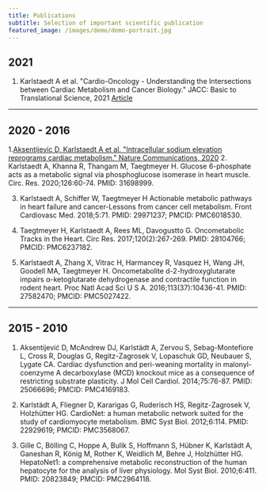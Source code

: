 ```yaml
---
title: Publications
subtitle: Selection of important scientific publication
featured_image: /images/demo/demo-portrait.jpg
---
```


## 2021
1. Karlstaedt A et al. "Cardio-Oncology - Understanding the Intersections between Cardiac Metabolism and Cancer Biology." JACC: Basic to Translational Science, 2021 [Article]()

---
## 2020 - 2016
1.[Aksentijevic D, Karlstaedt A et al. "Intracellular sodium elevation reprograms cardiac metabolism." Nature Communications, 2020](https://doi.org10.1038/s41467-020-18160-x)
2. Karlstaedt A, Khanna R, Thangam M, Taegtmeyer H. Glucose 6-phosphate acts as a metabolic signal via phosphoglucose isomerase in heart muscle. Circ. Res. 2020;126:60-74. PMID: 31698999.

3. Karlstaedt A, Schiffer W, Taegtmeyer H Actionable metabolic pathways in heart failure and cancer-Lessons from cancer cell metabolism. Front Cardiovasc Med. 2018;5:71. PMID: 29971237; PMCID: PMC6018530.

4. Taegtmeyer H, Karlstaedt A, Rees ML, Davogustto G. Oncometabolic Tracks in the Heart. Circ Res. 2017;120(2):267-269. PMID: 28104766; PMCID: PMC6237182.  

5. Karlstaedt A, Zhang X, Vitrac H, Harmancey R, Vasquez H, Wang JH, Goodell MA, Taegtmeyer H. Oncometabolite d-2-hydroxyglutarate impairs α-ketoglutarate dehydrogenase and contractile function in rodent heart. Proc Natl Acad Sci U S A. 2016;113(37):10436-41. PMID: 27582470; PMCID: PMC5027422. 

---
## 2015 - 2010
1. Aksentijević D, McAndrew DJ, Karlstädt A, Zervou S, Sebag-Montefiore L, Cross R, Douglas G, Regitz-Zagrosek V, Lopaschuk GD, Neubauer S, Lygate CA. Cardiac dysfunction and peri-weaning mortality in malonyl-coenzyme A decarboxylase (MCD) knockout mice as a consequence of restricting substrate plasticity. J Mol Cell Cardiol. 2014;75:76-87. PMID: 25066696; PMCID: PMC4169183.

2. Karlstädt A, Fliegner D, Kararigas G, Ruderisch HS, Regitz-Zagrosek V, Holzhütter HG. CardioNet: a human metabolic network suited for the study of cardiomyocyte metabolism. BMC Syst Biol. 2012;6:114. PMID: 22929619; PMCID: PMC3568067.

3. Gille C, Bölling C, Hoppe A, Bulik S, Hoffmann S, Hübner K, Karlstädt A, Ganeshan R, König M, Rother K, Weidlich M, Behre J, Holzhütter HG. HepatoNet1: a comprehensive metabolic reconstruction of the human hepatocyte for the analysis of liver physiology. Mol Syst Biol. 2010;6:411. PMID: 20823849; PMCID: PMC2964118.


